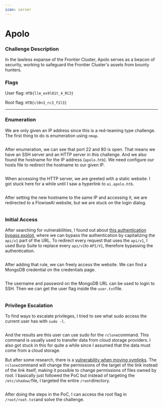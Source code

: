 ```yaml
---
icon: server
---
```


# Apolo

### Challenge Description

In the lawless expanse of the Frontier Cluster, Apolo serves as a beacon of security, working to safeguard the Frontier Cluster's assets from bounty hunters.

### Flags

User flag: `HTB{llm_ex9l01t_4_RC3}`

Root flag: `HTB{cl0n3_rc3_f1l3}`

***

### Enumeration

We are only given an IP address since this is a red-teaming type challenge. The first thing to do is enumeration using `nmap`.

<figure><img src="../../.gitbook/assets/image (5).png" alt=""><figcaption></figcaption></figure>

After enumeration, we can see that port 22 and 80 is open. That means we have an SSH server and an HTTP server in this challenge. And we also found the hostname for the IP address (`apolo.htb`). We need configure our hosts file to redirect the hostname to our given IP.

<figure><img src="../../.gitbook/assets/image (6).png" alt=""><figcaption></figcaption></figure>

When accessing the HTTP server, we are greeted with a static website. I got stuck here for a while until I saw a hyperlink to `ai.apolo.htb`.&#x20;

<figure><img src="../../.gitbook/assets/image (7).png" alt=""><figcaption></figcaption></figure>

After setting the new hostname to the same IP and accessing it, we are redirected to a FlowiseAI website, but we are stuck on the login dialog.

<figure><img src="../../.gitbook/assets/image (8).png" alt=""><figcaption></figcaption></figure>

### Initial Access

After searching for vulnerabilities, I found out about [this authentication bypass exploit](https://www.exploit-db.com/exploits/52001), where we can bypass the authentication by capitalizing the `api/v1` part of the URL. To redirect every request that uses the `api/v1`, I used Burp Suite to replace every `api/v1`to `API/V1`, therefore bypassing the authentication.

<figure><img src="../../.gitbook/assets/image (17).png" alt=""><figcaption></figcaption></figure>

After adding that rule, we can freely access the website. We can find a MongoDB credential on the credentials page.&#x20;

<figure><img src="../../.gitbook/assets/image (9).png" alt=""><figcaption></figcaption></figure>

The username and password on the MongoDB URL can be used to login to SSH. Then we can get the user flag inside the `user.txt`file.

<figure><img src="../../.gitbook/assets/image (10).png" alt=""><figcaption></figcaption></figure>

### Privilege Escalation

To find ways to escalate privileges, I tried to see what sudo access the current user has with `sudo -l`.&#x20;

<figure><img src="../../.gitbook/assets/image (13).png" alt=""><figcaption></figcaption></figure>

And the results are this user can use sudo for the `rclone`command. This command is usually used to transfer data from cloud storage providers. I also got stuck in this for quite a while since I assumed that the data must come from a cloud storage.&#x20;

But after some research, there is a [vulnerability when moving symlinks](https://github.com/rclone/rclone/security/advisories/GHSA-hrxh-9w67-g4cv). The `rclone`command will change the permissions of the target of the link instead of the link itself, making it possible to change permissions of files owned by root. I basically just followed the PoC but instead of targeting the `/etc/shadow/`file, I targeted the entire `/root`directory.&#x20;

<figure><img src="../../.gitbook/assets/image (15).png" alt=""><figcaption></figcaption></figure>

After doing the steps in the PoC, I can access the root flag in `/root/root.txt`and solve the challenge.

<figure><img src="../../.gitbook/assets/image (16).png" alt=""><figcaption></figcaption></figure>
